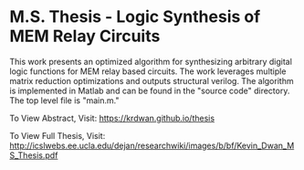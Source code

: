 # M.S. Thesis - Logic Synthesis of MEM Relay Circuits

This work presents an optimized algorithm for synthesizing arbitrary digital logic functions for MEM relay based circuits.  The work leverages multiple matrix reduction optimizations and outputs structural verilog.  The algorithm is implemented in Matlab and can be found in the "source code" directory.  The top level file is "main.m."

To View Abstract, Visit: https://krdwan.github.io/thesis

To View Full Thesis, Visit: http://icslwebs.ee.ucla.edu/dejan/researchwiki/images/b/bf/Kevin_Dwan_MS_Thesis.pdf
